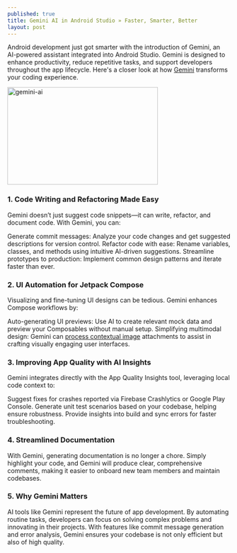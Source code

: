 ```yaml
---
published: true
title: Gemini AI in Android Studio » Faster, Smarter, Better
layout: post
---
```


Android development just got smarter with the introduction of Gemini, an AI-powered assistant integrated into Android Studio. Gemini is designed to enhance productivity, reduce repetitive tasks, and support developers throughout the app lifecycle. Here's a closer look at how [Gemini] transforms your coding experience.

<img src="http://maikotrindade.github.io/public/img/gemini-android.gif" width="340" height="220" alt="gemini-ai"/> 

### 1. Code Writing and Refactoring Made Easy
Gemini doesn’t just suggest code snippets—it can write, refactor, and document code. With Gemini, you can:

Generate commit messages: Analyze your code changes and get suggested descriptions for version control.
Refactor code with ease: Rename variables, classes, and methods using intuitive AI-driven suggestions.
Streamline prototypes to production: Implement common design patterns and iterate faster than ever.

### 2. UI Automation for Jetpack Compose
Visualizing and fine-tuning UI designs can be tedious. Gemini enhances Compose workflows by:

Auto-generating UI previews: Use AI to create relevant mock data and preview your Composables without manual setup.
Simplifying multimodal design: Gemini can [process contextual image] attachments to assist in crafting visually engaging user interfaces.

### 3. Improving App Quality with AI Insights
Gemini integrates directly with the App Quality Insights tool, leveraging local code context to:

Suggest fixes for crashes reported via Firebase Crashlytics or Google Play Console.
Generate unit test scenarios based on your codebase, helping ensure robustness.
Provide insights into build and sync errors for faster troubleshooting.

### 4. Streamlined Documentation
With Gemini, generating documentation is no longer a chore. Simply highlight your code, and Gemini will produce clear, comprehensive comments, making it easier to onboard new team members and maintain codebases.

### 5. Why Gemini Matters
AI tools like Gemini represent the future of app development. By automating routine tasks, developers can focus on solving complex problems and innovating in their projects. With features like commit message generation and error analysis, Gemini ensures your codebase is not only efficient but also of high quality.

[Gemini]: https://gemini.google.com/app
[process contextual image]: https://medium.com/@monpraon/google-gemini-advanced-6e65b96a75c8